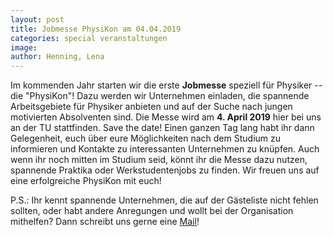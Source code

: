 ```yaml
---
layout: post
title: Jobmesse PhysiKon am 04.04.2019
categories: special veranstaltungen
image:
author: Henning, Lena
---
```


Im kommenden Jahr starten wir die erste **Jobmesse** speziell für Physiker -- die "PhysiKon"!
Dazu werden wir Unternehmen einladen, die spannende Arbeitsgebiete für Physiker anbieten und auf der Suche nach jungen motivierten Absolventen sind.
Die Messe wird am **4. April 2019** hier bei uns an der TU stattfinden.
Save the date!
Einen ganzen Tag lang habt ihr dann Gelegenheit, euch über eure Möglichkeiten nach dem Studium zu informieren und Kontakte zu interessanten Unternehmen zu knüpfen.
Auch wenn ihr noch mitten im Studium seid, könnt ihr die Messe dazu nutzen, spannende Praktika oder Werkstudentenjobs zu finden.
Wir freuen uns auf eine erfolgreiche PhysiKon mit euch!


P.S.: Ihr kennt spannende Unternehmen, die auf der Gästeliste nicht fehlen sollten, oder habt andere Anregungen und wollt bei der Organisation mithelfen?
Dann schreibt uns gerne eine [Mail](mailto:physikon@pep-dortmund.org)!
